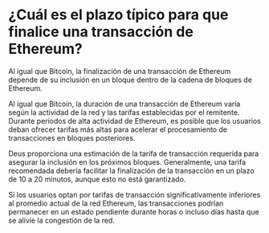 # ¿Cuál es el plazo típico para que finalice una transacción de Ethereum?

Al igual que Bitcoin, la finalización de una transacción de Ethereum depende de su inclusión en un bloque dentro de la cadena de bloques de Ethereum.

Al igual que Bitcoin, la duración de una transacción de Ethereum varía según la actividad de la red y las tarifas establecidas por el remitente. Durante períodos de alta actividad de Ethereum, es posible que los usuarios deban ofrecer tarifas más altas para acelerar el procesamiento de transacciones en bloques posteriores.

Deus proporciona una estimación de la tarifa de transacción requerida para asegurar la inclusión en los próximos bloques. Generalmente, una tarifa recomendada debería facilitar la finalización de la transacción en un plazo de 10 a 20 minutos, aunque esto no está garantizado.

Si los usuarios optan por tarifas de transacción significativamente inferiores al promedio actual de la red Ethereum, las transacciones podrían permanecer en un estado pendiente durante horas o incluso días hasta que se alivie la congestión de la red.